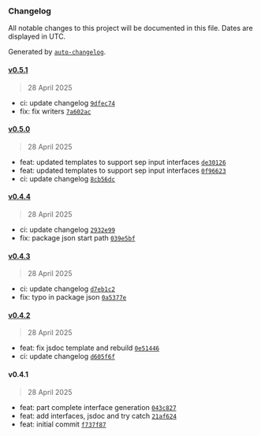### Changelog

All notable changes to this project will be documented in this file. Dates are displayed in UTC.

Generated by [`auto-changelog`](https://github.com/CookPete/auto-changelog).

#### [v0.5.1](https://github.com/datr-tech/marble-api-controller-generator/compare/v0.5.0...v0.5.1)

> 28 April 2025

- ci: update changelog [`9dfec74`](https://github.com/datr-tech/marble-api-controller-generator/commit/9dfec7478deea2f6907cad8990c8c75a2833527f)
- fix: fix writers [`7a602ac`](https://github.com/datr-tech/marble-api-controller-generator/commit/7a602ac039f9e505985677b46ac6f2b3c8427062)

#### [v0.5.0](https://github.com/datr-tech/marble-api-controller-generator/compare/v0.4.4...v0.5.0)

> 28 April 2025

- feat: updated templates to support sep input interfaces [`de30126`](https://github.com/datr-tech/marble-api-controller-generator/commit/de301268fa04a7f4f2c3f7c5b25ad5d62f366cdd)
- feat: updated templates to support sep input interfaces [`0f96623`](https://github.com/datr-tech/marble-api-controller-generator/commit/0f966231d8abdaeb3c091e8b976aa9d581c5a624)
- ci: update changelog [`8cb56dc`](https://github.com/datr-tech/marble-api-controller-generator/commit/8cb56dc1fd1327587b0b1f12cea64128beb0f7cc)

#### [v0.4.4](https://github.com/datr-tech/marble-api-controller-generator/compare/v0.4.3...v0.4.4)

> 28 April 2025

- ci: update changelog [`2932e99`](https://github.com/datr-tech/marble-api-controller-generator/commit/2932e99ee7a649744807ea75ac2ece23d5698baf)
- fix: package json start path [`039e5bf`](https://github.com/datr-tech/marble-api-controller-generator/commit/039e5bfef57b42d0a72825159d9b42d211dcf99c)

#### [v0.4.3](https://github.com/datr-tech/marble-api-controller-generator/compare/v0.4.2...v0.4.3)

> 28 April 2025

- ci: update changelog [`d7eb1c2`](https://github.com/datr-tech/marble-api-controller-generator/commit/d7eb1c297a50a0c4f2e0b7dbf43b8fa62f56b67e)
- fix: typo in package json [`0a5377e`](https://github.com/datr-tech/marble-api-controller-generator/commit/0a5377e6f479240ad4879991a4a5f37e2d00b102)

#### [v0.4.2](https://github.com/datr-tech/marble-api-controller-generator/compare/v0.4.1...v0.4.2)

> 28 April 2025

- feat: fix jsdoc template and rebuild [`0e51446`](https://github.com/datr-tech/marble-api-controller-generator/commit/0e5144666c2b745bd751b41e8f1649fef37121fa)
- ci: update changelog [`d605f6f`](https://github.com/datr-tech/marble-api-controller-generator/commit/d605f6fa588c8e67a0073e184dee13a1954dec9d)

#### v0.4.1

> 28 April 2025

- feat: part complete interface generation [`043c827`](https://github.com/datr-tech/marble-api-controller-generator/commit/043c8279f3a13fbb20db7932837c20d7ba2f262d)
- feat: add interfaces, jsdoc and try catch [`21af624`](https://github.com/datr-tech/marble-api-controller-generator/commit/21af6241d2fe89259be0b848d839d68b805aa339)
- feat: initial commit [`f737f87`](https://github.com/datr-tech/marble-api-controller-generator/commit/f737f87df16eaa2f96a093693b6645f8d2c05064)
